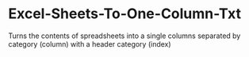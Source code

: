 # Excel-Sheets-To-One-Column-Txt
Turns the contents of spreadsheets into a single columns separated by category (column) with a header category (index)
